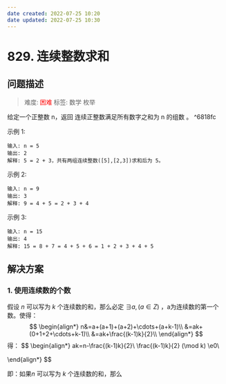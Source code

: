 ```yaml
---
date created: 2022-07-25 10:20
date updated: 2022-07-25 10:30
---
```


# 829. 连续整数求和
## 问题描述
>难度: <span style="color:red">困难</span>
>标签: 数学 枚举

给定一个正整数 n，返回 连续正整数满足所有数字之和为 n 的组数 。  ^6818fc

示例 1:
```
输入: n = 5
输出: 2
解释: 5 = 2 + 3，共有两组连续整数([5],[2,3])求和后为 5。
```

示例 2:
```
输入: n = 9
输出: 3
解释: 9 = 4 + 5 = 2 + 3 + 4
```
示例 3:
```
输入: n = 15
输出: 4
解释: 15 = 8 + 7 = 4 + 5 + 6 = 1 + 2 + 3 + 4 + 5
```

## 解决方案
### 1. 使用连续数的个数
假设 $n$ 可以写为 $k$ 个连续数的和，那么必定 $\exists a, (a \in Z)$ ，a为连续数的第一个数。使得：
$$
\begin{align*}
n&=a+(a+1)+(a+2)+\cdots+(a+k-1)\\
&=ak+(0+1+2+\cdots+k-1)\\
&=ak+\frac{(k-1)k}{2}\\
\end{align*}
$$
得：
$$
\begin{align*}
ak=n-\frac{(k-1)k}{2}\\
\frac{(k-1)k}{2} (\mod k) \e0\\

\end{align*}
$$

即：如果$n$ 可以写为 $k$ 个连续数的和，那么